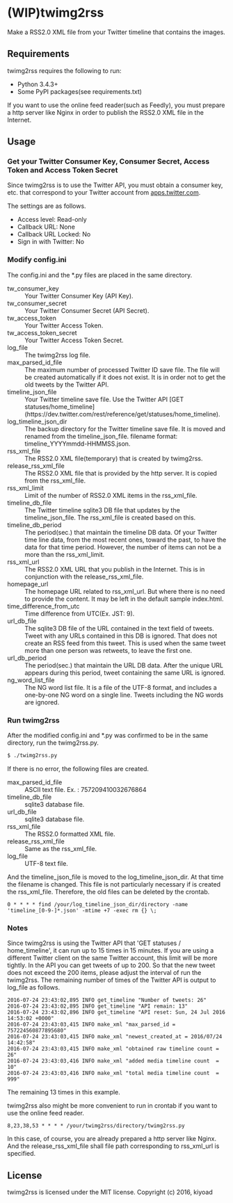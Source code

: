 # (WIP)twimg2rss
Make a RSS2.0 XML file from your Twitter timeline that contains the images.

## Requirements
twimg2rss requires the following to run:
- Python 3.4.3+
- Some PyPI packages(see requirements.txt)

If you want to use the online feed reader(such as Feedly), you must prepare a http server like Nginx in order to publish the RSS2.0 XML file in the Internet.

## Usage
### Get your Twitter Consumer Key, Consumer Secret, Access Token and Access Token Secret
Since twimg2rss is to use the Twitter API, you must obtain a consumer key, etc. that correspond to your Twitter account from [apps.twitter.com](https://apps.twitter.com/).

The settings are as follows.
- Access level: Read-only
- Callback URL: None
- Callback URL Locked: No
- Sign in with Twitter: No

### Modify config.ini
The config.ini and the *.py files are placed in the same directory.
<dl>
<dt>tw_consumer_key</dt>
<dd>Your Twitter Consumer Key (API Key).</dd>

<dt>tw_consumer_secret</dt>
<dd>Your Twitter Consumer Secret (API Secret).</dd>

<dt>tw_access_token</dt>
<dd>Your Twitter Access Token.</dd>

<dt>tw_access_token_secret</dt>
<dd>Your Twitter Access Token Secret.</dd>

<dt>log_file</dt>
<dd>The twimg2rss log file.</dd>

<dt>max_parsed_id_file</dt>
<dd>The maximum number of processed Twitter ID save file. The file will be created automatically if it does not exist. It is in order not to get the old tweets by the Twitter API.</dd>

<dt>timeline_json_file</dt>
<dd>Your Twitter timeline save file. Use the Twitter API [GET statuses/home_timeline](https://dev.twitter.com/rest/reference/get/statuses/home_timeline).</dd>

<dt>log_timeline_json_dir</dt>
<dd>The backup directory for the Twitter timeline save file. It is moved and renamed from the timeline_json_file. filename format: timeline_YYYYmmdd-HHMMSS.json.</dd>

<dt>rss_xml_file</dt>
<dd>The RSS2.0 XML file(temporary) that is created by twimg2rss.</dd>

<dt>release_rss_xml_file</dt>
<dd>The RSS2.0 XML file that is provided by the http server. It is copied from the rss_xml_file.</dd>

<dt>rss_xml_limit</dt>
<dd>Limit of the number of RSS2.0 XML items in the rss_xml_file.</dd>

<dt>timeline_db_file</dt>
<dd>The Twitter timeline sqlite3 DB file that updates by the timeline_json_file. The rss_xml_file is created based on this.</dd>

<dt>timeline_db_period</dt>
<dd>The period(sec.) that maintain the timeline DB data. Of your Twitter time line data, from the most recent ones, toward the past, to have the data for that time period. However, the number of items can not be a more than the rss_xml_limit.</dd>

<dt>rss_xml_url</dt>
<dd>The RSS2.0 XML URL that you publish in the Internet. This is in conjunction with the release_rss_xml_file.</dd>

<dt>homepage_url</dt>
<dd>The homepage URL related to rss_xml_url. But where there is no need to provide the content. It may be left in the default sample index.html.</dd>

<dt>time_difference_from_utc</dt>
<dd>Time difference from UTC(Ex. JST: 9).</dd>

<dt>url_db_file</dt>
<dd>The sqlite3 DB file of the URL contained in the text field of tweets. Tweet with any URLs contained in this DB is ignored. That does not create an RSS feed from this tweet. This is used when the same tweet more than one person was retweets, to leave the first one.</dd>

<dt>url_db_period</dt>
<dd>The period(sec.) that maintain the URL DB data. After the unique URL appears during this period, tweet containing the same URL is ignored.</dd>

<dt>ng_word_list_file</dt>
<dd>The NG word list file. It is a file of the UTF-8 format, and includes a one-by-one NG word on a single line. Tweets including the NG words are ignored.</dd>
</dl>

### Run twimg2rss
After the modified config.ini and *.py was confirmed to be in the same directory, run the twimg2rss.py.
```bash
$ ./twimg2rss.py
```

If there is no error, the following files are created.
<dl>
<dt>max_parsed_id_file</dt>
<dd>ASCII text file. Ex. : 757209410032676864</dd>

<dt>timeline_db_file</dt>
<dd>sqlite3 database file.</dd>

<dt>url_db_file</dt>
<dd>sqlite3 database file.</dd>

<dt>rss_xml_file</dt>
<dd>The RSS2.0 formatted XML file.</dd>

<dt>release_rss_xml_file</dt>
<dd>Same as the rss_xml_file.</dd>

<dt>log_file</dt>
<dd>UTF-8 text file.</dd>
</dl>

And the timeline_json_file is moved to the log_timeline_json_dir. At that time the filename is changed. This file is not particularly necessary if is created the rss_xml_file. Therefore, the old files can be deleted by the crontab.
```crontab
0 * * * * find /your/log_timeline_json_dir/directory -name 'timeline_[0-9-]*.json' -mtime +7 -exec rm {} \;
```

### Notes
Since twimg2rss is using the Twitter API that 'GET statuses / home_timeline', it can run up to 15 times in 15 minutes. If you are using a different Twitter client on the same Twitter account, this limit will be more tightly. In the API you can get tweets of up to 200. So that the new tweet does not exceed the 200 items, please adjust the interval of run the twimg2rss. The remaining number of times of the Twitter API is output to log_file as follows.
```
2016-07-24 23:43:02,895 INFO get_timeline "Number of tweets: 26"
2016-07-24 23:43:02,895 INFO get_timeline "API remain: 13"
2016-07-24 23:43:02,896 INFO get_timeline "API reset: Sun, 24 Jul 2016 14:53:02 +0000"
2016-07-24 23:43:03,415 INFO make_xml "max_parsed_id = 757224560877895680"
2016-07-24 23:43:03,415 INFO make_xml "newest_created_at = 2016/07/24 14:42:58"
2016-07-24 23:43:03,415 INFO make_xml "obtained raw timeline count = 26"
2016-07-24 23:43:03,416 INFO make_xml "added media timeline count  = 10"
2016-07-24 23:43:03,416 INFO make_xml "total media timeline count  = 999"
```

The remaining 13 times in this example.

twimg2rss also might be more convenient to run in crontab if you want to use the online feed reader.
```crontab
8,23,38,53 * * * * /your/twimg2rss/directory/twimg2rss.py
```

In this case, of course, you are already prepared a http server like Nginx. And the release_rss_xml_file shall file path corresponding to rss_xml_url is specified.


## License

twimg2rss is licensed under the MIT license.
Copyright (c) 2016, kiyoad
